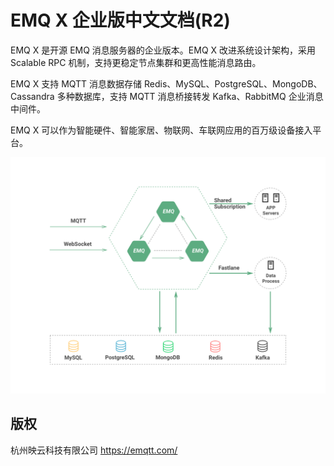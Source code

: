 
# EMQ X 企业版中文文档(R2)

EMQ X 是开源 EMQ 消息服务器的企业版本。EMQ X 改进系统设计架构，采用 Scalable RPC 机制，支持更稳定节点集群和更高性能消息路由。

EMQ X 支持 MQTT 消息数据存储 Redis、MySQL、PostgreSQL、MongoDB、Cassandra 多种数据库，支持 MQTT 消息桥接转发 Kafka、RabbitMQ 企业消息中间件。

EMQ X 可以作为智能硬件、智能家居、物联网、车联网应用的百万级设备接入平台。

![emqx-enterprise](./_static/images/emqx_enterprise.png)

## 版权

杭州映云科技有限公司 https://emqtt.com/

